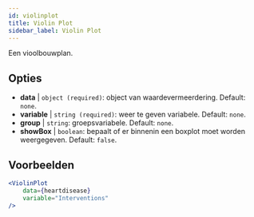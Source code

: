 ```yaml
---
id: violinplot
title: Violin Plot
sidebar_label: Violin Plot
---
```


Een vioolbouwplan.

## Opties

* __data__ | `object (required)`: object van waardevermeerdering. Default: `none`.
* __variable__ | `string (required)`: weer te geven variabele. Default: `none`.
* __group__ | `string`: groepsvariabele. Default: `none`.
* __showBox__ | `boolean`: bepaalt of er binnenin een boxplot moet worden weergegeven. Default: `false`.


## Voorbeelden

```jsx live
<ViolinPlot 
    data={heartdisease} 
    variable="Interventions"
/>
```

